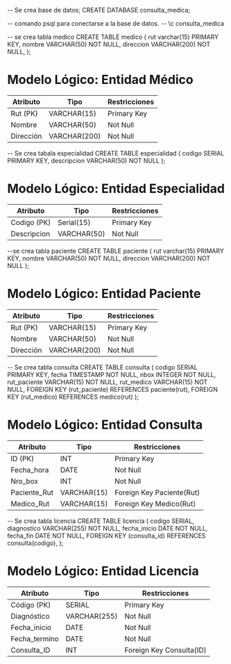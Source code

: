 -- Se crea base de datos;
CREATE DATABASE consulta_medica;

-- comando psql para conectarse a la base de datos.
-- \c consulta_medica

-- se crea tabla medico
CREATE TABLE medico (
  rut varchar(15) PRIMARY KEY,
  nombre VARCHAR(50) NOT NULL,
  direccion VARCHAR(200) NOT NULL,
);

# Modelo Lógico: Entidad Médico

| Atributo   | Tipo          | Restricciones          |
|------------|---------------|------------------------|
| Rut (PK)   | VARCHAR(15)   | Primary Key            |
| Nombre     | VARCHAR(50)  | Not Null               |
| Dirección  | VARCHAR(200)  | Not Null               |

-- Se crea tabala especialidad
CREATE TABLE especialidad (
  codigo SERIAL PRIMARY KEY,
  descripcion VARCHAR(50) NOT NULL
);

# Modelo Lógico: Entidad Especialidad

| Atributo   | Tipo          | Restricciones          |
|------------|---------------|------------------------|
| Codigo (PK)   | Serial(15)   | Primary Key            |
| Descripcion | VARCHAR(50)  | Not Null               |

--se crea tabla paciente
CREATE TABLE paciente (
    rut varchar(15) PRIMARY KEY,
    nombre VARCHAR(50) NOT NULL,
    direccion VARCHAR(200) NOT NULL
);

# Modelo Lógico: Entidad Paciente

| Atributo   | Tipo          | Restricciones          |
|------------|---------------|------------------------|
| Rut (PK)   | VARCHAR(15)   | Primary Key            |
| Nombre     | VARCHAR(50)  | Not Null               |       
| Dirección  | VARCHAR(200)  | Not Null               |

-- Se crea tabla consulta
CREATE TABLE consulta (
    codigo SERIAL PRIMARY KEY,
    fecha TIMESTAMP NOT NULL,
    nbox INTEGER NOT NULL,
    rut_paciente VARCHAR(15) NOT NULL,
    rut_medico VARCHAR(15) NOT NULL,
    FOREIGN KEY (rut_paciente) REFERENCES paciente(rut),
    FOREIGN KEY (rut_medico) REFERENCES medico(rut)
);

# Modelo Lógico: Entidad Consulta

| Atributo       | Tipo        | Restricciones                 |
|----------------|-------------|-------------------------------|
| ID (PK)        | INT         | Primary Key                   |
| Fecha_hora     | DATE        | Not Null                      |
| Nro_box        | INT         | Not Null                      |
| Paciente_Rut   | VARCHAR(15) | Foreign Key Paciente(Rut)     |
| Medico_Rut     | VARCHAR(15) | Foreign Key Medico(Rut)       |


-- Se crea tabla licencia
CREATE TABLE licencia (
  codigo SERIAL,
  diagnostico VARCHAR(255) NOT NULL,
  fecha_inicio DATE NOT NULL,
  fecha_fin DATE NOT NULL,
  FOREIGN KEY (consulta_id) REFERENCES consulta(codigo),
);
# Modelo Lógico: Entidad Licencia

| Atributo       | Tipo        | Restricciones                |
|----------------|-------------|------------------------------|
| Código (PK)    | SERIAL       | Primary Key                 |
| Diagnóstico    | VARCHAR(255)| Not Null                     |
| Fecha_inicio   | DATE        | Not Null                     |
| Fecha_termino  | DATE        | Not Null                     |
| Consulta_ID    | INT         | Foreign Key Consulta(ID)     |
